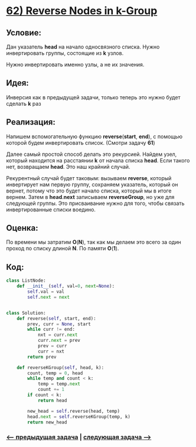 # [**62) Reverse Nodes in k-Group**](https://leetcode.com/problems/reverse-nodes-in-k-group/description/)

## **Условие:**

Дан указатель **head** на начало односвязного списка. Нужно инвертировать группы, состоящие из **k** узлов.

Нужно инвертировать именно узлы, а не их значения.

## **Идея:**

Инверсия как в предыдущей задачи, только теперь это нужно будет сделать **k** раз

## **Реализация:**

Напишем вспомогательную функцию **reverse**(**start**, **end**), с помощью которой будем инвертировать список. (Смотри задачу **61**)

Далее самый простой способ делать это рекурсией. Найдем узел, который находится на расстаянии **k** от начала списка **head**. Если такого нет, возвращаем **head**. Это наш крайний случай.

Рекурентный случай будет таковым: вызываем **reverse**, который инвертирует нам первую группу, сохраняем указатель, который он вернет, потому что это будет начало списка, который мы в итоге вернем. Затем в **head**.**next** записываем **reverseGroup**, но уже для следующей группы. Это присваивание нужно для того, чтобы связать инвертированные списки воедино.



## **Оценка:**

По времени мы затратим **O**(**N**), так как мы делаем это всего за один проход по списку длиной **N**. По памяти **O**(**1**).

## Код:
```python
class ListNode:
    def __init__(self, val=0, next=None):
        self.val = val
        self.next = next


class Solution:
    def reverse(self, start, end):
        prev, curr = None, start
        while curr != end:
            nxt = curr.next
            curr.next = prev
            prev = curr
            curr = nxt
        return prev

    def reverseKGroup(self, head, k):
        count, temp = 0, head
        while temp and count < k:
            temp = temp.next
            count += 1
        if count < k:
            return head

        new_head = self.reverse(head, temp)
        head.next = self.reverseKGroup(temp, k)
        return new_head

```

### [<-- предыдущая задача](https://github.com/TAskMAster339/PythonAlgorithms/tree/main/61.Reverse%20Linked%20List%20II) | [следующая задача -->](https://github.com/TAskMAster339/PythonAlgorithms/tree/main/63.Remove%20Nth%20Node%20From%20End%20of%20List)
